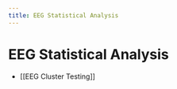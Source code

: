 ```yaml
---
title: EEG Statistical Analysis
---
```


# EEG Statistical Analysis
- [[EEG Cluster Testing]]






